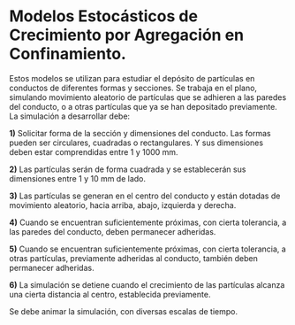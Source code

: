 # Modelos Estocásticos de Crecimiento por Agregación en Confinamiento.

Estos modelos se utilizan para estudiar el depósito de partículas en conductos de diferentes formas y secciones. Se trabaja en el plano, simulando movimiento aleatorio de partículas que se adhieren a las paredes del conducto, o a otras partículas que ya se han depositado previamente.
La simulación a desarrollar debe:

**1)** Solicitar forma de la sección y dimensiones del conducto. Las formas pueden ser circulares, cuadradas o rectangulares. Y sus dimensiones deben estar comprendidas entre 1 y 1000 mm.

**2)** Las partículas serán de forma cuadrada y se establecerán sus dimensiones entre 1 y 10 mm de lado.

**3)** Las partículas se generan en el centro del conducto y están dotadas de movimiento aleatorio, hacia arriba, abajo, izquierda y derecha.

**4)** Cuando se encuentran suficientemente próximas, con cierta tolerancia, a las paredes del conducto, deben permanecer adheridas.

**5)** Cuando se encuentran suficientemente próximas, con cierta tolerancia, a otras partículas, previamente adheridas al conducto, también deben permanecer adheridas.

**6)** La simulación se detiene cuando el crecimiento de las partículas alcanza una cierta distancia al centro, establecida previamente.

Se debe animar la simulación, con diversas escalas de tiempo.
